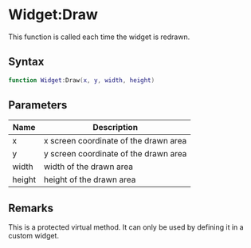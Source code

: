 # Widget:Draw

This function is called each time the widget is redrawn.

## Syntax

```lua
function Widget:Draw(x, y, width, height)
```

## Parameters

| Name  | Description                                      |
| ----- | ------------------------------------------------ |
| x     | x screen coordinate of the drawn area            |
| y     | y screen coordinate of the drawn area            |
| width | width of the drawn area                          |
| height| height of the drawn area                         |

## Remarks

This is a protected virtual method. It can only be used by defining it in a custom widget.